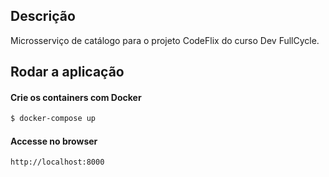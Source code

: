 ## Descrição

Microsserviço de catálogo para o projeto CodeFlix do curso Dev FullCycle.

## Rodar a aplicação

#### Crie os containers com Docker

```bash
$ docker-compose up
```

#### Accesse no browser

```
http://localhost:8000
```
